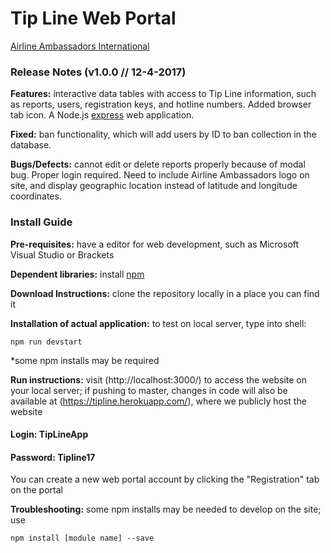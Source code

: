 # Tip Line Web Portal

[Airline Ambassadors International](http://airlineamb.org/)

### Release Notes (v1.0.0 // 12-4-2017)

**Features:** interactive data tables with access to Tip Line information, such as reports, users, registration keys, and hotline numbers. Added browser tab icon. A Node.js [express](https://expressjs.com/) web application.

**Fixed:** ban functionality, which will add users by ID to ban collection in the database.

**Bugs/Defects:** cannot edit or delete reports properly because of modal bug. Proper login required. Need to include Airline Ambassadors logo on site, and display geographic location instead of latitude and longitude coordinates.

### Install Guide

**Pre-requisites:** have a editor for web development, such as Microsoft Visual Studio or Brackets

**Dependent libraries:** install [npm](https://www.npmjs.com/get-npm)

**Download Instructions:** clone the repository locally in a place you can find it

**Installation of actual application:** to test on local server, type into shell:

```
npm run devstart
```

*some npm installs may be required

**Run instructions:** visit (http://localhost:3000/) to access the website on your local server; if pushing to master, changes in code will also be available at (https://tipline.herokuapp.com/), where we publicly host the website

#### Login: TipLineApp
#### Password: Tipline17

You can create a new web portal account by clicking the "Registration" tab on the portal

**Troubleshooting:** some npm installs may be needed to develop on the site; use

```
npm install [module name] --save
```
